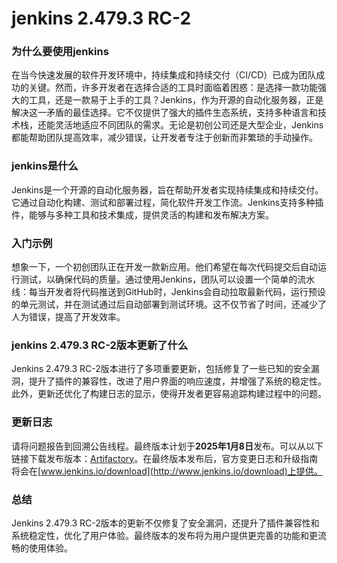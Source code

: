 # jenkins 2.479.3 RC-2
### 为什么要使用jenkins

在当今快速发展的软件开发环境中，持续集成和持续交付（CI/CD）已成为团队成功的关键。然而，许多开发者在选择合适的工具时面临着困惑：是选择一款功能强大的工具，还是一款易于上手的工具？Jenkins，作为开源的自动化服务器，正是解决这一矛盾的最佳选择。它不仅提供了强大的插件生态系统，支持多种语言和技术栈，还能灵活地适应不同团队的需求。无论是初创公司还是大型企业，Jenkins都能帮助团队提高效率，减少错误，让开发者专注于创新而非繁琐的手动操作。

### jenkins是什么

Jenkins是一个开源的自动化服务器，旨在帮助开发者实现持续集成和持续交付。它通过自动化构建、测试和部署过程，简化软件开发工作流。Jenkins支持多种插件，能够与多种工具和技术集成，提供灵活的构建和发布解决方案。

### 入门示例

想象一下，一个初创团队正在开发一款新应用。他们希望在每次代码提交后自动运行测试，以确保代码的质量。通过使用Jenkins，团队可以设置一个简单的流水线：每当开发者将代码推送到GitHub时，Jenkins会自动拉取最新代码，运行预设的单元测试，并在测试通过后自动部署到测试环境。这不仅节省了时间，还减少了人为错误，提高了开发效率。

### jenkins 2.479.3 RC-2版本更新了什么

Jenkins 2.479.3 RC-2版本进行了多项重要更新，包括修复了一些已知的安全漏洞，提升了插件的兼容性，改进了用户界面的响应速度，并增强了系统的稳定性。此外，更新还优化了构建日志的显示，使得开发者更容易追踪构建过程中的问题。

### 更新日志

请将问题报告到回溯公告线程。最终版本计划于**2025年1月8日**发布。可以从以下链接下载发布版本：[Artifactory](https://repo.jenkins-ci.org/incrementals/org/jenkins-ci/main/jenkins-war/2.479.3-rc35430.cca_d3b_b_0e94d/jenkins-war-2.479.3-rc35430.cca_d3b_b_0e94d.war)。在最终版本发布后，官方变更日志和升级指南将会在[www.jenkins.io/download](http://www.jenkins.io/download)上提供。

### 总结

Jenkins 2.479.3 RC-2版本的更新不仅修复了安全漏洞，还提升了插件兼容性和系统稳定性，优化了用户体验。最终版本的发布将为用户提供更完善的功能和更流畅的使用体验。